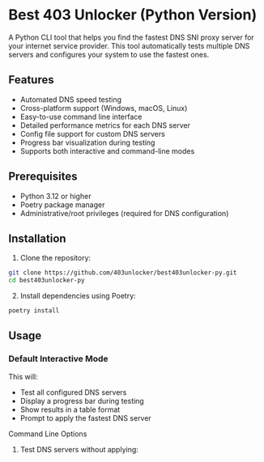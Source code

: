# Best 403 Unlocker (Python Version)

A Python CLI tool that helps you find the fastest DNS SNI proxy server for your internet service provider. This tool automatically tests multiple DNS servers and configures your system to use the fastest ones.

## Features

- Automated DNS speed testing
- Cross-platform support (Windows, macOS, Linux)
- Easy-to-use command line interface 
- Detailed performance metrics for each DNS server
- Config file support for custom DNS servers
- Progress bar visualization during testing
- Supports both interactive and command-line modes

## Prerequisites

- Python 3.12 or higher
- Poetry package manager
- Administrative/root privileges (required for DNS configuration)

## Installation

1. Clone the repository:
```bash
git clone https://github.com/403unlocker/best403unlocker-py.git
cd best403unlocker-py
```
2. Install dependencies using Poetry:

```bash
poetry install
```

## Usage

### Default Interactive Mode

This will:

- Test all configured DNS servers
- Display a progress bar during testing
- Show results in a table format
- Prompt to apply the fastest DNS server

Command Line Options

1. Test DNS servers without applying:
